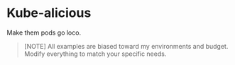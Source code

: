 # Kube-alicious

Make them pods go loco.

> [NOTE]
> All examples are biased toward my environments and budget.
> Modify everything to match your specific needs.
